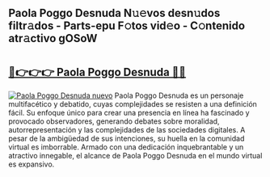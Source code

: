 ## Paola Poggo Desnuda N𝚞𝚎vos desn𝚞dos filtr𝚊dos - Parts-epu F𝚘tos vid𝚎o - C𝚘ntenido atr𝚊ctivo gOSoW

# <h2><a href="http://mbb388.tromn.icu/?c=Paola+Poggo+Desnuda">🔗👉👉👉 Paola Poggo Desnuda 🔗🔗</a></h2>

[![Paola Poggo Desnuda nuevo](https://i.imgur.com/pEAQMta.gif)](http://mbb388.tromn.icu/?c=Paola+Poggo+Desnuda)
Paola Poggo Desnuda es un personaje multifacético y debatido, cuyas complejidades se resisten a una definición fácil.  Su enfoque único para crear una presencia en línea ha fascinado y provocado observadores, generando debates sobre moralidad, autorrepresentación y las complejidades de las sociedades digitales. A pesar de la ambigüedad de sus intenciones, su huella en la comunidad virtual es imborrable. Armado con una dedicación inquebrantable y un atractivo innegable, el alcance de Paola Poggo Desnuda en el mundo virtual es expansivo.
